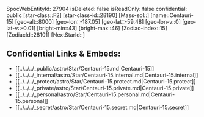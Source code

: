 ﻿---
location: [-59.48,187.05,8000]
type: Star
tags:
- astro/Star

---
SpocWebEntityId: 27904
isDeleted: false
isReadOnly: false
confidential: public
[star-class::F2]
[star-class-id::28190]
[Mass-sol::]
[name::Centauri-15]
[geo-alt::8000]
[geo-lon::-187.05]
[geo-lat::-59.48]
[geo-lon-v::0]
[geo-lat-v::-0.01]
[bright-min::43]
[bright-max::46]
[Zodiac-index::15]
[ZodiacId::28101]
[NextStarId::]



## Confidential Links & Embeds: 
- [[../../../_public/astro/Star/Centauri-15.md|Centauri-15]] 
- [[../../../_internal/astro/Star/Centauri-15.internal.md|Centauri-15.internal]] 
- [[../../../_protect/astro/Star/Centauri-15.protect.md|Centauri-15.protect]] 
- [[../../../_private/astro/Star/Centauri-15.private.md|Centauri-15.private]] 
- [[../../../_personal/astro/Star/Centauri-15.personal.md|Centauri-15.personal]] 
- [[../../../_secret/astro/Star/Centauri-15.secret.md|Centauri-15.secret]]

